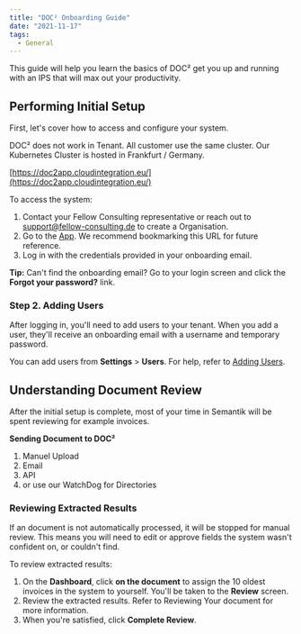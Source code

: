 ```yaml
---
title: "DOC² Onboarding Guide"
date: "2021-11-17"
tags:
  - General
---
```


This guide will help you learn the basics of DOC² get you up and running with an IPS that will max out your productivity.

## **Performing Initial Setup**

First, let's cover how to access and configure your system.

DOC² does not work in Tenant. All customer use the same cluster. Our Kubernetes Cluster is hosted in Frankfurt / Germany.

[https://doc2app.cloudintegration.eu/](https://doc2app.cloudintegration.eu/)

To access the system:

1. Contact your Fellow Consulting representative or reach out to [support@fellow-consulting.de](mailto:support@fellow-consulting.de) to create a Organisation.
2. Go to the [App](https://doc2app.cloudintegration.eu/). We recommend bookmarking this URL for future reference.
3. Log in with the credentials provided in your onboarding email.

**Tip:** Can't find the onboarding email? Go to your login screen and click the **Forgot your password?** link.

### Step 2. Adding Users

After logging in, you'll need to add users to your tenant. When you add a user, they'll receive an onboarding email with a username and temporary password.

You can add users from **Settings** \> **Users**. For help, refer to [Adding Users](/doc2/doc2app/settings-users/).

## **Understanding Document Review**

After the initial setup is complete, most of your time in Semantik will be spent reviewing for example invoices.

**Sending Document to DOC²**

1. Manuel Upload
2. Email
3. API
4. or use our WatchDog for Directories

### Reviewing Extracted Results

If an document is not automatically processed, it will be stopped for manual review. This means you will need to edit or approve fields the system wasn't confident on, or couldn't find.

To review extracted results:

1. On the **Dashboard**, click **on the document** to assign the 10 oldest invoices in the system to yourself. You'll be taken to the **Review** screen.
2. Review the extracted results. Refer to Reviewing Your document for more information.
3. When you're satisfied, click **Complete Review**.
